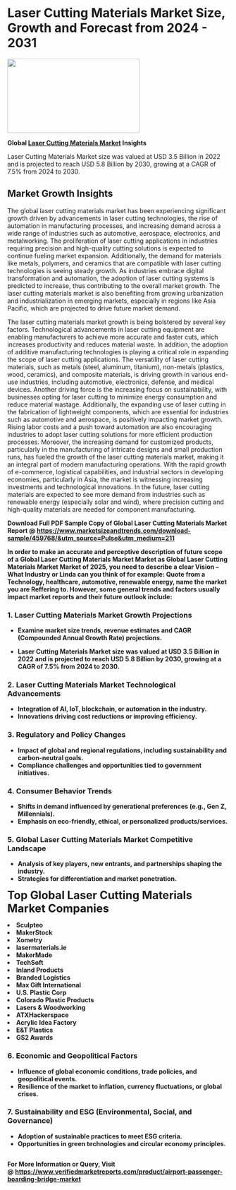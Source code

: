 <H1>Laser Cutting Materials Market Size, Growth and Forecast from 2024 - 2031</H1><img class="aligncenter size-medium wp-image-584254" src="https://thirdeyenews.in/wp-content/uploads/2024/09/Global-Market-Research-300x168.jpeg" alt="" width="300" height="168" /><p><strong>Global&nbsp;<a href="https://www.marketsizeandtrends.com/download-sample/459768/&amp;utm_source=Pulse&amp;utm_medium=211">Laser Cutting Materials Market</a> Insights</strong></p><p>Laser Cutting Materials Market size was valued at USD 3.5 Billion in 2022 and is projected to reach USD 5.8 Billion by 2030, growing at a CAGR of 7.5% from 2024 to 2030.</p><p><h2>Market Growth Insights</h2> <p>The global laser cutting materials market has been experiencing significant growth driven by advancements in laser cutting technologies, the rise of automation in manufacturing processes, and increasing demand across a wide range of industries such as automotive, aerospace, electronics, and metalworking. The proliferation of laser cutting applications in industries requiring precision and high-quality cutting solutions is expected to continue fueling market expansion. Additionally, the demand for materials like metals, polymers, and ceramics that are compatible with laser cutting technologies is seeing steady growth. As industries embrace digital transformation and automation, the adoption of laser cutting systems is predicted to increase, thus contributing to the overall market growth. The laser cutting materials market is also benefiting from growing urbanization and industrialization in emerging markets, especially in regions like Asia Pacific, which are projected to drive future market demand.</p> <p><strong></strong></p> <p>The laser cutting materials market growth is being bolstered by several key factors. Technological advancements in laser cutting equipment are enabling manufacturers to achieve more accurate and faster cuts, which increases productivity and reduces material waste. In addition, the adoption of additive manufacturing technologies is playing a critical role in expanding the scope of laser cutting applications. The versatility of laser cutting materials, such as metals (steel, aluminum, titanium), non-metals (plastics, wood, ceramics), and composite materials, is driving growth in various end-use industries, including automotive, electronics, defense, and medical devices. Another driving force is the increasing focus on sustainability, with businesses opting for laser cutting to minimize energy consumption and reduce material wastage. Additionally, the expanding use of laser cutting in the fabrication of lightweight components, which are essential for industries such as automotive and aerospace, is positively impacting market growth. Rising labor costs and a push toward automation are also encouraging industries to adopt laser cutting solutions for more efficient production processes. Moreover, the increasing demand for customized products, particularly in the manufacturing of intricate designs and small production runs, has fueled the growth of the laser cutting materials market, making it an integral part of modern manufacturing operations. With the rapid growth of e-commerce, logistical capabilities, and industrial sectors in developing economies, particularly in Asia, the market is witnessing increasing investments and technological innovations. In the future, laser cutting materials are expected to see more demand from industries such as renewable energy (especially solar and wind), where precision cutting and high-quality materials are needed for component manufacturing. <p><strong></p><p><span class=""><strong>Download Full PDF Sample Copy of Global Laser Cutting Materials Market Report</strong> @ <a href="https://www.marketsizeandtrends.com/download-sample/459768/&amp;utm_source=Pulse&amp;utm_medium=211" target="_blank">https://www.marketsizeandtrends.com/download-sample/459768/&amp;utm_source=Pulse&amp;utm_medium=211</a></span></p><p>In order to make an accurate and perceptive description of future scope of a Global&nbsp;Laser Cutting Materials Market Market as Global&nbsp;Laser Cutting Materials Market Market of 2025, you need to describe a clear Vision &ndash; What Industry or Linda can you think of for example: Quote from a Technology, healthcare, automotive, renewable energy, name the market you are Reffering to. However, some general trends and factors usually impact market reports and their future outlook include:</p><h3>1.&nbsp;<strong>Laser Cutting Materials Market Growth Projections</strong></h3><ul><li>Examine market size trends, revenue estimates and CAGR (Compounded Annual Growth Rate) projections.</li><li><p>Laser Cutting Materials Market size was valued at USD 3.5 Billion in 2022 and is projected to reach USD 5.8 Billion by 2030, growing at a CAGR of 7.5% from 2024 to 2030.</p></li></ul><h3>2.&nbsp;<strong>Laser Cutting Materials Market Technological Advancements</strong></h3><ul><li>Integration of AI, IoT, blockchain, or automation in the industry.</li><li>Innovations driving cost reductions or improving efficiency.</li></ul><h3>3.&nbsp;<strong>Regulatory and Policy Changes</strong></h3><ul><li>Impact of global and regional regulations, including sustainability and carbon-neutral goals.</li><li>Compliance challenges and opportunities tied to government initiatives.</li></ul><h3>4.&nbsp;<strong>Consumer Behavior Trends</strong></h3><ul><li>Shifts in demand influenced by generational preferences (e.g., Gen Z, Millennials).</li><li>Emphasis on eco-friendly, ethical, or personalized products/services.</li></ul><h3>5.&nbsp;<strong>Global Laser Cutting Materials Market Competitive Landscape</strong></h3><ul><li>Analysis of key players, new entrants, and partnerships shaping the industry.</li><li>Strategies for differentiation and market penetration.</li></ul><p data-pm-slice="1 1 []"><span style="color: inherit; font-family: inherit; font-size: 25px;">Top Global Laser Cutting Materials Market Companies</span></p><div class="" data-test-id=""><p><li>Sculpteo</li><li> MakerStock</li><li> Xometry</li><li> lasermaterials.ie</li><li> MakerMade</li><li> TechSoft</li><li> Inland Products</li><li> Branded Logistics</li><li> Max Gift International</li><li> U.S. Plastic Corp</li><li> Colorado Plastic Products</li><li> Lasers & Woodworking</li><li> ATXHackerspace</li><li> Acrylic Idea Factory</li><li> E&T Plastics</li><li> GS2 Awards</li></p></div><h3>6.&nbsp;<strong>Economic and Geopolitical Factors</strong></h3><ul><li>Influence of global economic conditions, trade policies, and geopolitical events.</li><li>Resilience of the market to inflation, currency fluctuations, or global crises.</li></ul><h3>7.&nbsp;<strong>Sustainability and ESG (Environmental, Social, and Governance)</strong></h3><ul><li>Adoption of sustainable practices to meet ESG criteria.</li><li>Opportunities in green technologies and circular economy principles.</li></ul><h2><strong style="font-size: 14px;">For More Information or Query, Visit @&nbsp;</strong><a style="background-color: #ffffff; font-size: 14px;" href="https://www.marketsizeandtrends.com/report/laser-cutting-materials-market/" target="_blank">https://www.verifiedmarketreports.com/product/airport-passenger-boarding-bridge-market</a></h2>
